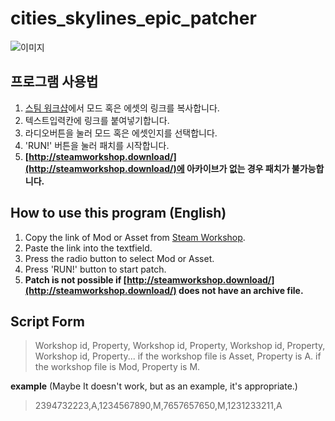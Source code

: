# cities_skylines_epic_patcher
![이미지](https://github.com/politics-in-the-pond/cities_skylines_epic_patcher/blob/main/egimage.png?raw=true)
## 프로그램 사용법
1. [스팀 워크샵](https://steamcommunity.com/app/255710/workshop/)에서 모드 혹은 에셋의 링크를 복사합니다.
2. 텍스트입력칸에 링크를 붙여넣기합니다.
3. 라디오버튼을 눌러 모드 혹은 에셋인지를 선택합니다.
4. 'RUN!' 버튼을 눌러 패치를 시작합니다.
5. **[http://steamworkshop.download/](http://steamworkshop.download/)에 아카이브가 없는 경우 패치가 불가능합니다.**
## How to use this program (English)
1. Copy the link of Mod or Asset from [Steam Workshop](https://steamcommunity.com/app/255710/workshop/).
2. Paste the link into the textfield.
3. Press the radio button to select Mod or Asset.
4. Press 'RUN!' button to start patch.
5. **Patch is not possible if [http://steamworkshop.download/](http://steamworkshop.download/) does not have an archive file.**

## Script Form
> Workshop id, Property, Workshop id, Property, Workshop id, Property, Workshop id, Property...
if the workshop file is Asset, Property is A.
if the workshop file is Mod, Property is M.

**example** (Maybe It doesn't work, but as an example, it's appropriate.)
> 2394732223,A,1234567890,M,7657657650,M,1231233211,A
